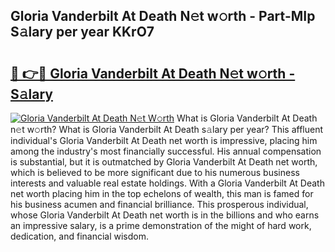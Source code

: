 ## Gloria Vanderbilt At Death N𝚎t w𝚘rth - Part-MIp S𝚊lary per year KKrO7

# <h2><a href="http://gc1j4b2.nevu.top/?p=Gloria+Vanderbilt+At+Death">🔗 👉🔴 Gloria Vanderbilt At Death N𝚎t w𝚘rth - S𝚊lary</a></h2>

[![Gloria Vanderbilt At Death N𝚎t W𝚘rth](https://i.imgur.com/Oavwk0R.jpeg)](http://gc1j4b2.nevu.top/?p=Gloria+Vanderbilt+At+Death)
What is Gloria Vanderbilt At Death n𝚎t w𝚘rth? What is Gloria Vanderbilt At Death s𝚊lary per year?
This affluent individual's Gloria Vanderbilt At Death net worth is impressive, placing him among the industry's most financially successful. His annual compensation is substantial, but it is outmatched by Gloria Vanderbilt At Death net worth, which is believed to be more significant due to his numerous business interests and valuable real estate holdings. With a Gloria Vanderbilt At Death net worth placing him in the top echelons of wealth, this man is famed for his business acumen and financial brilliance. This prosperous individual, whose Gloria Vanderbilt At Death net worth is in the billions and who earns an impressive salary, is a prime demonstration of the might of hard work, dedication, and financial wisdom.
